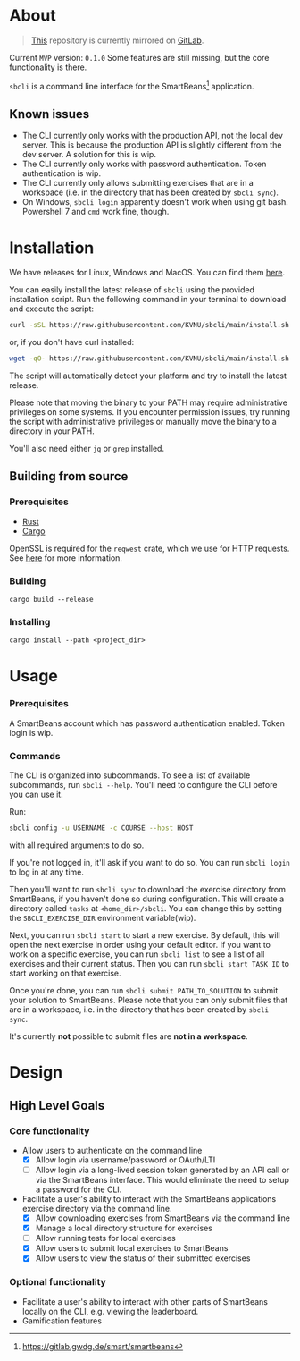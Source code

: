 # About

> [This](https://github.com/kvnu/sbcli.git) repository is currently mirrored on [GitLab](https://gitlab.gwdg.de/l.keiser/sbcli.git).

Current `MVP` version: `0.1.0`
Some features are still missing, but the core functionality is there.

`sbcli` is a command line interface for the SmartBeans[^sb_gitlab] application.

## Known issues

- The CLI currently only works with the production API, not the local dev server. This is because the production API is slightly different from the dev server. A solution for this is wip.
- The CLI currently only works with password authentication. Token authentication is wip.
- The CLI currently only allows submitting exercises that are in a workspace (i.e. in the directory that has been created by `sbcli sync`).
- On Windows, `sbcli login` apparently doesn't work when using git bash. Powershell 7 and `cmd` work fine, though.

# Installation

We have releases for Linux, Windows and MacOS. You can find them [here](https://github.com/KVNU/sbcli/releases).

You can easily install the latest release of `sbcli` using the provided installation script. Run the following command in your terminal to download and execute the script:

```bash
curl -sSL https://raw.githubusercontent.com/KVNU/sbcli/main/install.sh | bash
```

or, if you don't have curl installed:

```bash
wget -qO- https://raw.githubusercontent.com/KVNU/sbcli/main/install.sh | bash
```

The script will automatically detect your platform and try to install the latest release.

Please note that moving the binary to your PATH may require administrative privileges on some systems. If you encounter permission issues, try running the script with administrative privileges or manually move the binary to a directory in your PATH.

You'll also need either `jq` or `grep` installed.

## Building from source

### Prerequisites

- [Rust](https://www.rust-lang.org/tools/install)
- [Cargo](https://doc.rust-lang.org/cargo/getting-started/installation.html)

OpenSSL is required for the `reqwest` crate, which we use for HTTP requests. See [here](https://docs.rs/reqwest/latest/reqwest/index.html#tls) for more information.

### Building

`cargo build --release`

### Installing

`cargo install --path <project_dir>`

# Usage

### Prerequisites

A SmartBeans account which has password authentication enabled. Token login is wip.

### Commands

The CLI is organized into subcommands. To see a list of available subcommands, run `sbcli --help`.
You'll need to configure the CLI before you can use it.

Run:

```sh
sbcli config -u USERNAME -c COURSE --host HOST
```

with all required arguments to do so.

If you're not logged in, it'll ask if you want to do so. You can run `sbcli login` to log in at any time.

Then you'll want to run `sbcli sync` to download the exercise directory from SmartBeans, if you haven't done so during configuration. This will create a directory called `tasks` at `<home_dir>/sbcli`. You can change this by setting the `SBCLI_EXERCISE_DIR` environment variable(wip).

Next, you can run `sbcli start` to start a new exercise. By default, this will open the next exercise in order using your default editor. If you want to work on a specific exercise, you can run `sbcli list` to see a list of all exercises and their current status. Then you can run `sbcli start TASK_ID` to start working on that exercise.

Once you're done, you can run `sbcli submit PATH_TO_SOLUTION` to submit your solution to SmartBeans. Please note that you can only submit files that are in a workspace, i.e. in the directory that has been created by `sbcli sync`.

It's currently **not** possible to submit files are **not in a workspace**.

# Design

## High Level Goals

### Core functionality

- Allow users to authenticate on the command line
  - [x] Allow login via username/password or OAuth/LTI
  - [ ] Allow login via a long-lived session token generated by an API call or via the SmartBeans interface. This would eliminate the need to setup a password for the CLI.
- Facilitate a user's ability to interact with the SmartBeans applications exercise directory via the command line.
  - [x] Allow downloading exercises from SmartBeans via the command line
  - [x] Manage a local directory structure for exercises
  - [ ] Allow running tests for local exercises
  - [x] Allow users to submit local exercises to SmartBeans
  - [x] Allow users to view the status of their submitted exercises

### Optional functionality

- Facilitate a user's ability to interact with other parts of SmartBeans locally on the CLI, e.g. viewing the leaderboard.
- Gamification features

[^sb_gitlab]: https://gitlab.gwdg.de/smart/smartbeans
